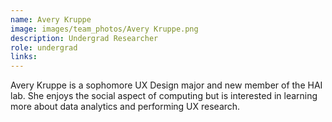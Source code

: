 ```yaml
---
name: Avery Kruppe
image: images/team_photos/Avery Kruppe.png
description: Undergrad Researcher
role: undergrad
links:
---
```


Avery Kruppe is a sophomore UX Design major and new member of the HAI lab. She enjoys the social aspect of computing but is interested in learning more about data analytics and performing UX research.